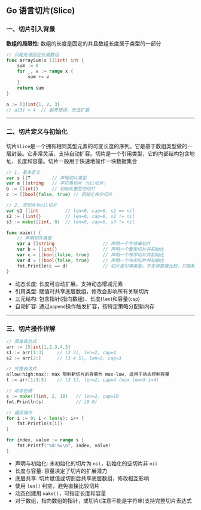 ## Go 语言切片(Slice)

### 一、切片引入背景

**数组的局限性**: 数组的长度是固定的并且数组长度属于类型的一部分

```go
// 只能处理固定长度数组
func arraySum(x [3]int) int {
    sum := 0
    for _, v := range x {
        sum += v
    }
    return sum
}

a := [3]int{1, 2, 3}
// a[3] = 4  // 越界错误，无法扩展
```

---
### 二、切片定义与初始化
切片`Slice`是一个拥有相同类型元素的可变长度的序列。它是基于数组类型做的一层封装。它非常灵活，支持自动扩容。切片是一个引用类型，它的内部结构包含地址、长度和容量。切片一般用于快速地操作一块数据集合

```go
// 1. 基本定义
var s []T        // 声明切片类型
var a []string   // 字符串切片（nil切片）
b := []int{}     // 初始化整型空切片
c := []bool{false, true} // 初始化布尔切片

// 2. 空切片与nil切片
var s1 []int          // len=0, cap=0, s1 == nil
s2 := []int{}         // len=0, cap=0, s2 != nil
s3 := make([]int, 0)  // len=0, cap=0, s3 != nil

func main() {
	// 声明切片类型
	var a []string                  // 声明一个字符串切片
	var b = []int{}                 // 声明一个整型切片并初始化
	var c = []bool{false, true}     // 声明一个布尔切片并初始化
	var d = []bool{false, true}     // 声明一个布尔切片并初始化
	fmt.Println(c == d)             // 切片是引用类型，不支持直接比较，只能和nil比较
}
```
- 动态长度: 长度可自动扩展，支持动态增减元素
- 引用类型: 赋值时共享底层数组，修改会影响所有关联切片
- 三元结构: 包含指针(指向数组)、长度(`len`)和容量(`cap`)
- 自动扩容: 通过`append`操作触发扩容，按特定策略分配新内存

---

### 三、切片操作详解
```go
// 简单表达式
arr := [5]int{1,2,3,4,5}
s1 := arr[1:3]     // [2 3], len=2, cap=4
s2 := arr[2:]      // [3 4 5], len=3, cap=3

// 完整表达式
a[low:high:max]: max 限制新切片的容量为 max-low, 适用于动态控制容量
t := arr[1:3:5]    // [2 3], len=2, cap=4 (max-low=5-1=4)

// 动态创建
s := make([]int, 2, 10)   // len=2, cap=10
fmt.Println(s)            // [0 0]

// 遍历操作
for i := 0; i < len(s); i++ {
    fmt.Println(s[i])
}

for index, value := range s {
    fmt.Printf("%d:%v\n", index, value)
}
```
- 声明与初始化: 未初始化的切片为 `nil`，初始化的空切片非 `nil`
- 长度与容量: 容量决定了切片的扩展潜力
- 底层共享: 切片赋值或切割后共享底层数组，修改相互影响
- 使用 `len()` 判空，避免直接比较切片
- 动态创建用 `make()`，可指定长度和容量
- 对于数组，指向数组的指针，或切片(注意不能是字符串)支持完整切片表达式
